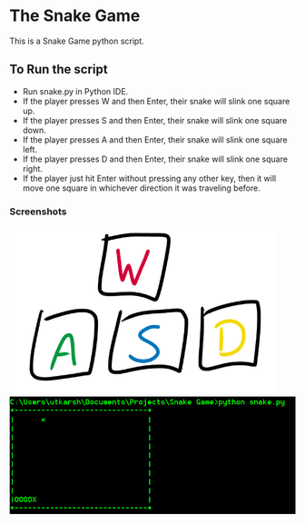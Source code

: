 # The Snake Game  
This is a Snake Game python script.  

## To Run the script
- Run snake.py in Python IDE.
- If the player presses W and then Enter, their snake will slink one square up.
- If the player presses S and then Enter, their snake will slink one square down.
- If the player presses A and then Enter, their snake will slink one square left.
- If the player presses D and then Enter, their snake will slink one square right.
- If the player just hit Enter without pressing any other key, then it will move one square in whichever direction it was traveling before.


### Screenshots

<img src="https://github.com/utkarsh-yadav1231/Mini-Projects/blob/master/Snake%20Game/Screenshots/SS1.PNG" alt="SS1"/>

<img src="https://github.com/utkarsh-yadav1231/Mini-Projects/blob/master/Snake%20Game/Screenshots/SS2.PNG" alt="SS2"/>

